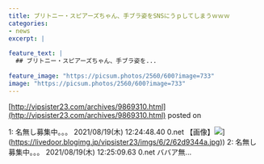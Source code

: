 ```yaml
---
title: ブリトニー・スピアーズちゃん、手ブラ姿をSNSにうｐしてしまうｗｗｗ
categories:
- news
excerpt: |
  
feature_text: |
  ## ブリトニー・スピアーズちゃん、手ブラ姿を...
  
feature_image: "https://picsum.photos/2560/600?image=733"
image: "https://picsum.photos/2560/600?image=733"
---
```


[http://vipsister23.com/archives/9869310.html](http://vipsister23.com/archives/9869310.html)
posted on 

<!--more-->

1: 名無し募集中。。。 2021/08/19(木) 12:24:48.40 0.net 【画像】![](https://livedoor.blogimg.jp/vipsister23/imgs/5/1/51970cf6.jpg[https://livedoor.blogimg.jp/vipsister23/imgs/6/2/62d9344a.jpg)](https://livedoor.blogimg.jp/vipsister23/imgs/6/2/62d9344a.jpg)) 2: 名無し募集中。。。 2021/08/19(木) 12:25:09.63 0.net ババア無...
